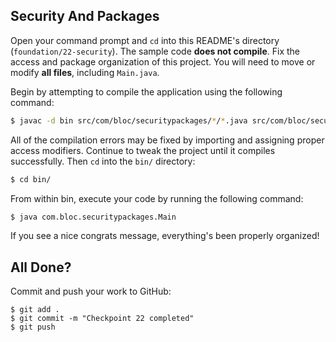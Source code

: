 ## Security And Packages

Open your command prompt and `cd` into this README's directory (`foundation/22-security`). 
The sample code **does not compile**. Fix the access and package organization of this project. 
You will need to move or modify **all files**, including `Main.java`.

Begin by attempting to compile the application using the following command:

```bash
$ javac -d bin src/com/bloc/securitypackages/*/*.java src/com/bloc/securitypackages/*.java
```

All of the compilation errors may be fixed by importing and assigning proper access modifiers. 
Continue to tweak the project until it compiles successfully. Then `cd` into the `bin/` directory:

```bash
$ cd bin/
```

From within bin, execute your code by running the following command:

```bash
$ java com.bloc.securitypackages.Main
```

If you see a nice congrats message, everything's been properly organized!

## All Done?

Commit and push your work to GitHub:

```bash(/Users/your_user_name/where/you/keep/your/work/android-source)
$ git add .
$ git commit -m "Checkpoint 22 completed"
$ git push
```
